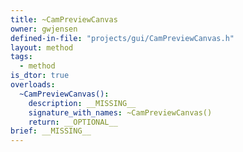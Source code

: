 ```yaml
---
title: ~CamPreviewCanvas
owner: gwjensen
defined-in-file: "projects/gui/CamPreviewCanvas.h"
layout: method
tags:
  - method
is_dtor: true
overloads:
  ~CamPreviewCanvas():
    description: __MISSING__
    signature_with_names: ~CamPreviewCanvas()
    return: __OPTIONAL__
brief: __MISSING__
---
```

